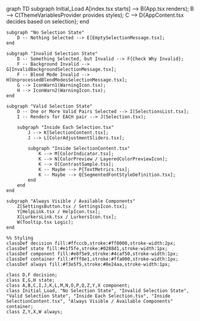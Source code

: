 graph TD
    subgraph Initial_Load
        A[index.tsx starts] --> B(App.tsx renders);
        B --> C(ThemeVariablesProvider provides styles);
        C --> D{AppContent.tsx decides based on selection};
    end

    subgraph "No Selection State"
        D -- Nothing Selected --> E[EmptySelectionMessage.tsx];
    end

    subgraph "Invalid Selection State"
        D -- Something Selected, but Invalid --> F{Check Why Invalid};
        F -- Background Invalid --> G[InvalidBackgroundSelectionMessage.tsx];
        F -- Blend Mode Invalid --> H[UnprocessedBlendModesSelectionMessage.tsx];
        G --> IconWarn1(WarningIcon.tsx);
        H --> IconWarn2(WarningIcon.tsx);
    end

    subgraph "Valid Selection State"
        D -- One or More Valid Pairs Selected --> I[SelectionsList.tsx];
        I -- Renders for EACH pair --> J(Selection.tsx);
        
        subgraph "Inside Each Selection.tsx"
            J --> K[SelectionContent.tsx];
            J --> L[ColorAdjustmentSliders.tsx];
            
            subgraph "Inside SelectionContent.tsx"
                K --> M[ColorIndicator.tsx];
                K --> N[ColorPreview / LayeredColorPreviewIcon];
                K --> O[ContrastSample.tsx];
                K -- Maybe --> P[TextMetrics.tsx];
                K -- Maybe --> Q[SegmentedFontStyleDefinition.tsx];
            end
        end
    end

    subgraph "Always Visible / Available Components"
        Z[SettingsButton.tsx / SettingsIcon.tsx];
        Y[HelpLink.tsx / HelpIcon.tsx];
        X[LurkersLink.tsx / LurkersIcon.tsx];
        W(Tooltip.tsx Logic);
    end
    
    %% Styling
    classDef decision fill:#ffcccb,stroke:#ff0000,stroke-width:2px;
    classDef state fill:#e1f5fe,stroke:#0288d1,stroke-width:1px;
    classDef component fill:#e8f5e9,stroke:#4caf50,stroke-width:1px;
    classDef container fill:#fff8e1,stroke:#ffa000,stroke-width:1px;
    classDef always fill:#f3e5f5,stroke:#8e24aa,stroke-width:1px;

    class D,F decision;
    class E,G,H state;
    class A,B,C,I,J,K,L,M,N,O,P,Q,Z,Y,X component;
    class Initial_Load, "No Selection State", "Invalid Selection State", "Valid Selection State", "Inside Each Selection.tsx", "Inside SelectionContent.tsx", "Always Visible / Available Components" container;
    class Z,Y,X,W always;